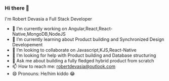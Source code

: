 ### Hi there 👋

I'm Robert Devasia a Full Stack Developer





- 🔭 I’m currently working on Angular,React,React-Native,MongoDB,NodeJS 
- 🌱 I’m currently learning about Product building and Synchronized Design Developement
- 👯 I’m looking to collaborate on Javascript,KJS,React-Native
- 🤔 I’m looking for help with Product building and Database structuring
- 💬 Ask me about building a fully fledged hybrid product from scratch
- 📫 How to reach me: robertdevasia@outlook.com
- 😄 Pronouns: He/him kiddo 😂
